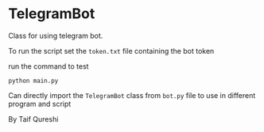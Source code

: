 # TelegramBot
Class for using telegram bot.

To run the script set the ``token.txt`` file containing the bot token

run the command to test
```shell
python main.py
```

Can directly import the ``TelegramBot`` class from ``bot.py`` file to use in different program and script



By Taif Qureshi